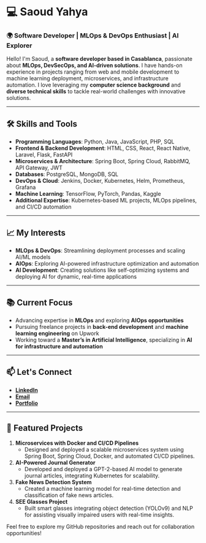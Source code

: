 # 💻 Saoud Yahya  
### 🌍 Software Developer | MLOps & DevOps Enthusiast | AI Explorer  

Hello! I'm Saoud, a **software developer based in Casablanca**, passionate about **MLOps, DevSecOps, and AI-driven solutions**. I have hands-on experience in projects ranging from web and mobile development to machine learning deployment, microservices, and infrastructure automation. I love leveraging my **computer science background** and **diverse technical skills** to tackle real-world challenges with innovative solutions.  

---

## 🛠 Skills and Tools  
- **Programming Languages**: Python, Java, JavaScript, PHP, SQL  
- **Frontend & Backend Development**: HTML, CSS, React, React Native, Laravel, Flask, FastAPI  
- **Microservices & Architecture**: Spring Boot, Spring Cloud, RabbitMQ, API Gateway, JWT  
- **Databases**: PostgreSQL, MongoDB, SQL  
- **DevOps & Cloud**: Jenkins, Docker, Kubernetes, Helm, Prometheus, Grafana  
- **Machine Learning**: TensorFlow, PyTorch, Pandas, Kaggle  
- **Additional Expertise**: Kubernetes-based ML projects, MLOps pipelines, and CI/CD automation  

---

## 📈 My Interests  
- **MLOps & DevOps**: Streamlining deployment processes and scaling AI/ML models  
- **AIOps**: Exploring AI-powered infrastructure optimization and automation  
- **AI Development**: Creating solutions like self-optimizing systems and deploying AI for dynamic, real-time applications  

---

## 📚 Current Focus  
- Advancing expertise in **MLOps** and exploring **AIOps opportunities**  
- Pursuing freelance projects in **back-end development** and **machine learning engineering** on Upwork  
- Working toward a **Master’s in Artificial Intelligence**, specializing in **AI for infrastructure and automation**  

---

## 📫 Let's Connect  
- **[LinkedIn](https://www.linkedin.com/in/yahya-saoud-206781264/)**  
- **[Email](mailto:saoudyahya123@gmail.com)**  
- **[Portfolio](https://your-portfolio-site.com)**  

---

## 🌟 Featured Projects  
1. **Microservices with Docker and CI/CD Pipelines**  
   - Designed and deployed a scalable microservices system using Spring Boot, Spring Cloud, Docker, and automated CI/CD pipelines.  
2. **AI-Powered Journal Generator**  
   - Developed and deployed a GPT-2-based AI model to generate journal articles, integrating Kubernetes for scalability.  
3. **Fake News Detection System**  
   - Created a machine learning model for real-time detection and classification of fake news articles.  
4. **SEE Glasses Project**  
   - Built smart glasses integrating object detection (YOLOv9) and NLP for assisting visually impaired users with real-time insights.  

Feel free to explore my GitHub repositories and reach out for collaboration opportunities!

